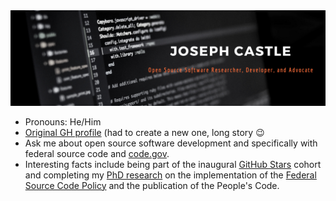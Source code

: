 <img src="https://github.com/jcastle/jcastle/blob/main/ReadmeBanner.png" alt="banner that says Joseph Castle - open source software researcher, developer, and advocate">

- Pronouns: He/Him
- [Original GH profile](https://github.com/jcastle-zz) (had to create a new one, long story 😉
- Ask me about open source software development and specifically with federal source code and [code.gov](https://code.gov/).
- Interesting facts include being part of the inaugural [GitHub Stars](https://stars.github.com/) cohort and completing my [PhD research](https://github.com/jcastle-zz/dissertation_publishingOSS) on the implementation of the [Federal Source Code Policy](https://obamawhitehouse.archives.gov/blog/2016/08/08/peoples-code) and the publication of the People's Code.
